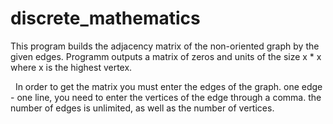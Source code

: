 # discrete_mathematics
This program builds the adjacency matrix of the non-oriented graph by the given edges. Programm outputs a matrix of zeros and units of the size x * x where x is the highest vertex.

  In order to get the matrix you must enter the edges of the graph. one edge - one line, you need to enter the vertices of the edge through a comma. the number of edges is unlimited, as well as the number of vertices.
